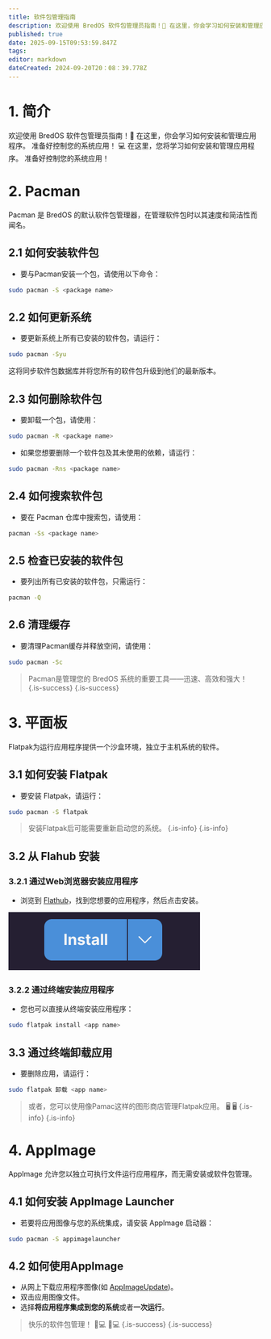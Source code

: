 ```yaml
---
title: 软件包管理指南
description: 欢迎使用 BredOS 软件包管理员指南！🚀 在这里，你会学习如何安装和管理应用程序。准备好控制您的系统应用！ 💻 在这里，您将学习如何安装和管理应用程序
published: true
date: 2025-09-15T09:53:59.847Z
tags:
editor: markdown
dateCreated: 2024-09-20T20：08：39.778Z
---
```


# 1. 简介

欢迎使用 BredOS 软件包管理员指南！🚀 在这里，你会学习如何安装和管理应用程序。 准备好控制您的系统应用！ 💻 在这里，您将学习如何安装和管理应用程序。 准备好控制您的系统应用！

# 2. Pacman

Pacman 是 BredOS 的默认软件包管理器，在管理软件包时以其速度和简洁性而闻名。

## 2.1 如何安装软件包

- 要与Pacman安装一个包，请使用以下命令：

```bash
sudo pacman -S <package name>
```

## 2.2 如何更新系统

- 要更新系统上所有已安装的软件包，请运行：

```bash
sudo pacman -Syu
```

这将同步软件包数据库并将您所有的软件包升级到他们的最新版本。

## 2.3 如何删除软件包

- 要卸载一个包，请使用：

```bash
sudo pacman -R <package name>
```

- 如果您想要删除一个软件包及其未使用的依赖，请运行：

```bash
sudo pacman -Rns <package name>
```

## 2.4 如何搜索软件包

- 要在 Pacman 仓库中搜索包，请使用：

```bash
pacman -Ss <package name>
```

## 2.5 检查已安装的软件包

- 要列出所有已安装的软件包，只需运行：

```bash
pacman -Q
```

## 2.6 清理缓存

- 要清理Pacman缓存并释放空间，请使用：

```bash
sudo pacman -Sc
```

> Pacman是管理您的 BredOS 系统的重要工具——迅速、高效和强大！
> {.is-success}
> {.is-success}

# 3. 平面板

Flatpak为运行应用程序提供一个沙盒环境，独立于主机系统的软件。

## 3.1 如何安装 Flatpak

- 要安装 Flatpak，请运行：

```bash
sudo pacman -S flatpak
```

> 安装Flatpak后可能需要重新启动您的系统。
> {.is-info}
> {.is-info}

## 3.2 从 Flahub 安装

### 3.2.1 通过Web浏览器安装应用程序

- 浏览到 [Flathub](https://flathub.org)，找到您想要的应用程序，然后点击安装。

![flathub-install-button.png](/how-tos/flathub-install-button.png)

### 3.2.2 通过终端安装应用程序

- 您也可以直接从终端安装应用程序：

```bash
sudo flatpak install <app name>
```

## 3.3 通过终端卸载应用

- 要删除应用，请运行：

```bash
sudo flatpak 卸载 <app name>
```

> 或者，您可以使用像Pamac这样的图形商店管理Flatpak应用。 🖥️ 🖥️
> {.is-info}
> {.is-info}

# 4. AppImage

AppImage 允许您以独立可执行文件运行应用程序，而无需安装或软件包管理。

## 4.1 如何安装 AppImage Launcher

- 若要将应用图像与您的系统集成，请安装 AppImage 启动器：

```bash
sudo pacman -S appimagelauncher
```

## 4.2 如何使用AppImage

- 从网上下载应用程序图像(如 [AppImageUpdate](https://appimage.github.io/AppImageUpdate))。
- 双击应用图像文件。
- 选择**将应用程序集成到您的系统**或者**一次运行**。

> 快乐的软件包管理！ 🎉💻 🎉💻
> {.is-success}
> {.is-success}

